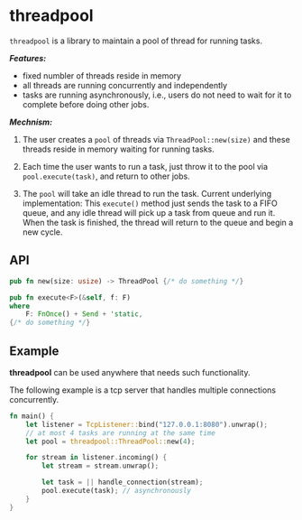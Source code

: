threadpool
===

`threadpool` is a library to maintain a pool of thread
for running tasks.

***Features:***

* fixed numbler of threads reside in memory
* all threads are running concurrently and independently
* tasks are running asynchronously, i.e., users do not need to
wait for it to complete before doing other jobs. 

***Mechnism:***

1. The user creates a `pool` of threads via `ThreadPool::new(size)`
and these threads reside in memory waiting for running tasks.

2. Each time the user wants to run a task, just throw it to
the pool via `pool.execute(task)`, and return
to other jobs.

3. The `pool` will take an idle thread to run the task.
Current underlying implementation:
This `execute()` method just sends the task to a FIFO queue,
and any idle thread will pick up a task from queue and run it.
When the task is finished, the thread will return to the queue
and begin a new cycle.

API
---

```rust
pub fn new(size: usize) -> ThreadPool {/* do something */}

pub fn execute<F>(&self, f: F)
where
    F: FnOnce() + Send + 'static,
{/* do something */}
```

Example
---

**threadpool** can be used anywhere that needs such functionality.

The following example is a tcp server that handles multiple connections
concurrently.

```rust
fn main() {
    let listener = TcpListener::bind("127.0.0.1:8080").unwrap();
    // at most 4 tasks are running at the same time
    let pool = threadpool::ThreadPool::new(4);

    for stream in listener.incoming() {
        let stream = stream.unwrap();

        let task = || handle_connection(stream);
        pool.execute(task); // asynchronously
    }
}
```

